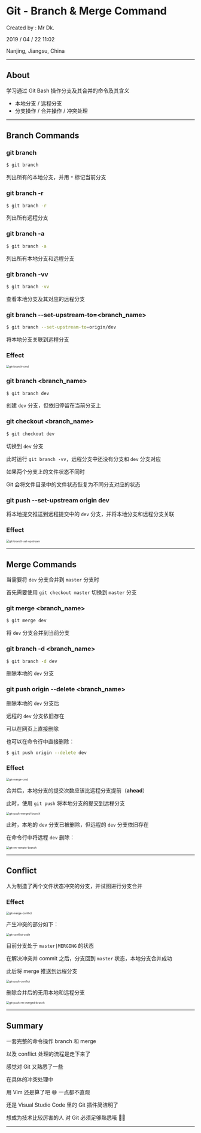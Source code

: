 # Git - Branch & Merge Command

Created by : Mr Dk.

2019 / 04 / 22 11:02

Nanjing, Jiangsu, China

---

## About

学习通过 Git Bash 操作分支及其合并的命令及其含义

* 本地分支 / 远程分支
* 分支操作 / 合并操作 / 冲突处理

---

## Branch Commands

### git branch

```bash
$ git branch
```

列出所有的本地分支，并用 `*` 标记当前分支

### git branch -r

```bash
$ git branch -r
```

列出所有远程分支

### git branch -a

```bash
$ git branch -a
```

列出所有本地分支和远程分支

### git branch -vv

```bash
$ git branch -vv
```

查看本地分支及其对应的远程分支

### git branch --set-upstream-to=<branch_name>

```bash
$ git branch --set-upstream-to=origin/dev
```

将本地分支关联到远程分支

### Effect

<img src="../img/git-branch-cmd.png" alt="git-branch-cmd" style="zoom:50%;" />

### git branch <branch_name>

```bash
$ git branch dev
```

创建 `dev` 分支，但依旧停留在当前分支上

### git checkout <branch_name>

```bash
$ git checkout dev
```

切换到 `dev` 分支

此时运行 `git branch -vv`，远程分支中还没有分支和 `dev` 分支对应

如果两个分支上的文件状态不同时

Git 会将文件目录中的文件状态恢复为不同分支对应的状态

### git push --set-upstream origin dev

将本地提交推送到远程提交中的 `dev` 分支，并将本地分支和远程分支关联

### Effect

<img src="../img/git-branch-set-upstream.png" alt="git-branch-set-upstream" style="zoom:50%;" />

---

## Merge Commands

当需要将 `dev` 分支合并到 `master` 分支时

首先需要使用 `git checkout master` 切换到 `master` 分支

### git merge <branch_name>

```bash
$ git merge dev
```

将 `dev` 分支合并到当前分支

### git branch -d <branch_name>

```bash
$ git branch -d dev
```

删除本地的 `dev` 分支

### git push origin --delete <branch_name>

删除本地的 `dev` 分支后

远程的 `dev` 分支依旧存在

可以在网页上直接删除

也可以在命令行中直接删除：

```bash
$ git push origin --delete dev
```

### Effect

<img src="../img/git-merge-cmd.png" alt="git-merge-cmd" style="zoom:50%;" />

合并后，本地分支的提交次数应该比远程分支提前（__ahead__）

此时，使用 `git push` 将本地分支的提交到远程分支

<img src="../img/git-push-merged-branch.png" alt="git-push-merged-branch" style="zoom:50%;" />

此时，本地的 `dev` 分支已被删除，但远程的 `dev` 分支依旧存在

在命令行中将远程 `dev` 删除：

<img src="../img/git-rm-remote-branch.png" alt="git-rm-remote-branch" style="zoom:50%;" />

---

## Conflict

人为制造了两个文件状态冲突的分支，并试图进行分支合并

### Effect

<img src="../img/git-merge-conflict.png" alt="git-merge-conflict" style="zoom:50%;" />

产生冲突的部分如下：

<img src="../img/git-conflict-code.png" alt="git-conflict-code" style="zoom:50%;" />

目前分支处于 `master|MERGING` 的状态

在解决冲突并 commit 之后，分支回到 `master` 状态，本地分支合并成功

此后将 merge 推送到远程分支

<img src="../img/git-push-conflict.png" alt="git-push-conflict" style="zoom:50%;" />

删除合并后的无用本地和远程分支

<img src="../img/git-push-rm-merged-branch.png" alt="git-push-rm-merged-branch" style="zoom:50%;" />

---

## Summary

一套完整的命令操作 branch 和 merge

以及 conflict 处理的流程是走下来了

感觉对 Git 又熟悉了一些

在具体的冲突处理中

用 Vim 还是算了吧 😅 一点都不直观

还是 Visual Studio Code 里的 Git 插件简洁明了

想成为技术比较厉害的人 对 Git 必须足够熟悉哦 👨‍💻

---

